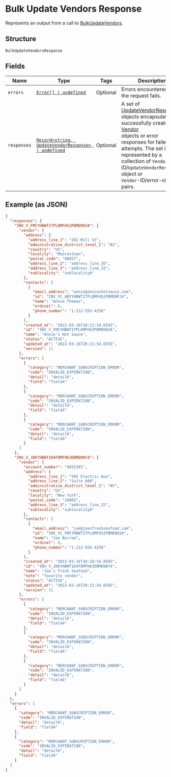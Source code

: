 
# Bulk Update Vendors Response

Represents an output from a call to [BulkUpdateVendors](../../doc/api/vendors.md#bulk-update-vendors).

## Structure

`BulkUpdateVendorsResponse`

## Fields

| Name | Type | Tags | Description |
|  --- | --- | --- | --- |
| `errors` | [`Error[] \| undefined`](../../doc/models/error.md) | Optional | Errors encountered when the request fails. |
| `responses` | [`Record<string, UpdateVendorResponse> \| undefined`](../../doc/models/update-vendor-response.md) | Optional | A set of [UpdateVendorResponse](entity:UpdateVendorResponse) objects encapsulating successfully created [Vendor](entity:Vendor)<br>objects or error responses for failed attempts. The set is represented by a collection of `Vendor`-ID/`UpdateVendorResponse`-object or<br>`Vendor`-ID/error-object pairs. |

## Example (as JSON)

```json
{
  "responses": {
    "INV_V_FMCYHBWT1TPL8MFH52PBMEN92A": {
      "vendor": {
        "address": {
          "address_line_1": "202 Mill St",
          "administrative_district_level_1": "NJ",
          "country": "US",
          "locality": "Moorestown",
          "postal_code": "08057",
          "address_line_2": "address_line_26",
          "address_line_3": "address_line_32",
          "sublocality": "sublocality6"
        },
        "contacts": [
          {
            "email_address": "annie@annieshotsauce.com",
            "id": "INV_VC_ABYYHBWT1TPL8MFH52PBMENPJ4",
            "name": "Annie Thomas",
            "ordinal": 0,
            "phone_number": "1-212-555-4250"
          }
        ],
        "created_at": "2022-03-16T10:21:54.859Z",
        "id": "INV_V_FMCYHBWT1TPL8MFH52PBMEN92A",
        "name": "Annie’s Hot Sauce",
        "status": "ACTIVE",
        "updated_at": "2022-03-16T20:21:54.859Z",
        "version": 11
      },
      "errors": [
        {
          "category": "MERCHANT_SUBSCRIPTION_ERROR",
          "code": "INVALID_EXPIRATION",
          "detail": "detail6",
          "field": "field4"
        },
        {
          "category": "MERCHANT_SUBSCRIPTION_ERROR",
          "code": "INVALID_EXPIRATION",
          "detail": "detail6",
          "field": "field4"
        },
        {
          "category": "MERCHANT_SUBSCRIPTION_ERROR",
          "code": "INVALID_EXPIRATION",
          "detail": "detail6",
          "field": "field4"
        }
      ]
    },
    "INV_V_JDKYHBWT1D4F8MFH63DBMEN8Y4": {
      "vendor": {
        "account_number": "4025391",
        "address": {
          "address_line_1": "505 Electric Ave",
          "address_line_2": "Suite 600",
          "administrative_district_level_1": "NY",
          "country": "US",
          "locality": "New York",
          "postal_code": "10003",
          "address_line_3": "address_line_32",
          "sublocality": "sublocality6"
        },
        "contacts": [
          {
            "email_address": "joe@joesfreshseafood.com",
            "id": "INV_VC_FMCYHBWT1TPL8MFH52PBMEN92A",
            "name": "Joe Burrow",
            "ordinal": 0,
            "phone_number": "1-212-555-4250"
          }
        ],
        "created_at": "2022-03-16T10:10:54.859Z",
        "id": "INV_V_JDKYHBWT1D4F8MFH63DBMEN8Y4",
        "name": "Joe's Fresh Seafood",
        "note": "favorite vendor",
        "status": "ACTIVE",
        "updated_at": "2022-03-16T20:21:54.859Z",
        "version": 31
      },
      "errors": [
        {
          "category": "MERCHANT_SUBSCRIPTION_ERROR",
          "code": "INVALID_EXPIRATION",
          "detail": "detail6",
          "field": "field4"
        },
        {
          "category": "MERCHANT_SUBSCRIPTION_ERROR",
          "code": "INVALID_EXPIRATION",
          "detail": "detail6",
          "field": "field4"
        },
        {
          "category": "MERCHANT_SUBSCRIPTION_ERROR",
          "code": "INVALID_EXPIRATION",
          "detail": "detail6",
          "field": "field4"
        }
      ]
    }
  },
  "errors": [
    {
      "category": "MERCHANT_SUBSCRIPTION_ERROR",
      "code": "INVALID_EXPIRATION",
      "detail": "detail6",
      "field": "field4"
    },
    {
      "category": "MERCHANT_SUBSCRIPTION_ERROR",
      "code": "INVALID_EXPIRATION",
      "detail": "detail6",
      "field": "field4"
    }
  ]
}
```

